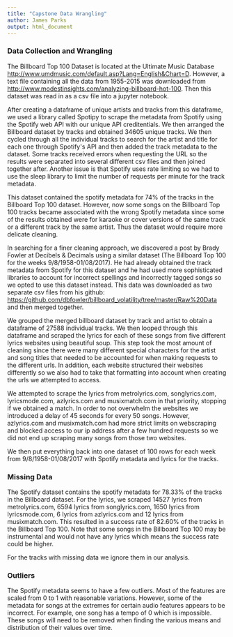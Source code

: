 ```yaml
---
title: "Capstone Data Wrangling"
author: James Parks
output: html_document
---
```



### Data Collection and Wrangling
The Billboard Top 100 Dataset is located at the Ultimate Music Database http://www.umdmusic.com/default.asp?Lang=English&Chart=D. However, a text file containing all the data from 1955-2015 was downloaded from http://www.modestinsights.com/analyzing-billboard-hot-100. Then this dataset was read in as a csv file into a jupyter notebook. 

After creating a dataframe of unique artists and tracks from this dataframe, we used a library called Spotipy to scrape the metadata from Spotify using the Spotify web API with our unique API creditentials. We then arranged the Billboard dataset by tracks and obtained 34605 unique tracks. We then cycled through all the individual tracks to search for the artist and title for each one through Spotify's API and then added the track metadata to the dataset. Some tracks received errors when requesting the URL so the results were separated into several different csv files and then joined together after. Another issue is that Spotify uses rate limiting so we had to use the sleep library to limit the number of requests per minute for the track metadata. 

This dataset contained the spotify metadata for 74% of the tracks in the Billboard Top 100 dataset. However, now some songs on the Billboard Top 100 tracks became associated with the wrong Spotify metadata since some of the results obtained were for karaoke or cover versions of the same track or a different track by the same artist. Thus the dataset would require more delicate cleaning. 

In searching for a finer cleaning approach, we discovered a post by Brady Fowler at Decibels & Decimals using a similar dataset (The Billboard Top 100 for the weeks 9/8/1958-01/08/2017). He had already obtained the track metadata from Spotify for this dataset and he had used more sophisticated libraries to account for incorrect spellings and incorrectly tagged songs so we opted to use this dataset instead. This data was downloaded as two separate csv files from his github: https://github.com/dbfowler/billboard_volatility/tree/master/Raw%20Data and then merged together. 

We grouped the merged billboard dataset by track and artist to obtain a dataframe of 27588 individual tracks. We then looped through this dataframe and scraped the lyrics for each of these songs from five different lyrics websites using beautiful soup. This step took the most amount of cleaning since there were many different special characters for the artist and song titles that needed to be accounted for when making requests to the different urls. In addition, each website structured their websites differently so we also had to take that formatting into account when creating the urls we attempted to access. 

We attempted to scrape the lyrics from metrolyrics.com, songlyrics.com, lyricsmode.com, azlyrics.com and musixmatch.com in that priority, stopping if we obtained a match. In order to not overwhelm the websites we introduced a delay of 45 seconds for every 50 songs. However, azlyrics.com and musixmatch.com had more strict limits on webscraping and blocked access to our ip address after a few hundred requests so we did not end up scraping many songs from those two websites. 

We then put everything back into one dataset of 100 rows for each week from 9/8/1958-01/08/2017 with Spotify metadata and lyrics for the tracks.

### Missing Data
The Spotify dataset contains the spotify metadata for 78.33% of the tracks in the Billboard dataset. 
For the lyrics, we scraped 14527 lyrics from metrolyrics.com, 6594 lyrics from songlyrics.com, 1650 lyrics from lyricsmode.com, 6 lyrics from azlyrics.com and 12 lyrics from musixmatch.com. This resulted in a success rate of 82.60% of the tracks in the Billboard Top 100. Note that some songs in the Billboard Top 100 may be instrumental and would not have any lyrics which means the success rate could be higher. 

For the tracks with missing data we ignore them in our analysis. 

### Outliers

The Spotify metadata seems to have a few outliers. Most of the features are scaled from 0 to 1 with reasonable variations. However, some of the metadata for songs at the extremes for certain audio features appears to be incorrect. For example, one song has a tempo of 0 which is impossible. These songs will need to be removed when finding the various means and distribution of their values over time.




